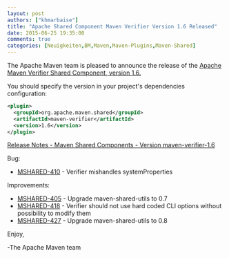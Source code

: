 ```yaml
---
layout: post
authors: ["khmarbaise"]
title: "Apache Shared Component Maven Verifier Version 1.6 Released"
date: 2015-06-25 19:35:00
comments: true
categories: [Neuigkeiten,BM,Maven,Maven-Plugins,Maven-Shared]
---
```

The Apache Maven team is pleased to announce the release of the 
[Apache Maven Verifier Shared Component, version 1.6.](https://maven.apache.org/shared/maven-verifier/)

You should specify the version in your project's dependencies configuration:

```xml
<plugin>
  <groupId>org.apache.maven.shared</groupId>
  <artifactId>maven-verifier</artifactId>
  <version>1.6</version>
</plugin>
``` 

<!-- more -->


[Release Notes - Maven Shared Components - Version maven-verifier-1.6](https://issues.apache.org/jira/secure/ReleaseNote.jspa?projectId=12317922&version=12331401)


Bug:

 * [MSHARED-410](https://issues.apache.org/jira/browse/MSHARED-410) - Verifier mishandles systemProperties

Improvements:

 * [MSHARED-405](https://issues.apache.org/jira/browse/MSHARED-405) - Upgrade maven-shared-utils to 0.7
 * [MSHARED-418](https://issues.apache.org/jira/browse/MSHARED-418) - Verifier should not use hard coded CLI options without possibility to modify them
 * [MSHARED-427](https://issues.apache.org/jira/browse/MSHARED-427) - Upgrade maven-shared-utils to 0.8

Enjoy,

-The Apache Maven team
